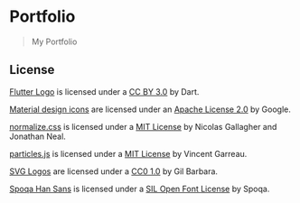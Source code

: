 # Portfolio

> My Portfolio

## License

[Flutter Logo](https://github.com/dart-lang/logos) is licensed under a [CC BY 3.0](https://creativecommons.org/licenses/by/3.0/) by Dart.

[Material design icons](https://material.io/tools/icons/) are licensed under an [Apache License 2.0](https://github.com/google/material-design-icons/blob/master/LICENSE) by Google.

[normalize.css](http://necolas.github.io/normalize.css/) is licensed under a [MIT License](https://github.com/necolas/normalize.css/blob/master/LICENSE.md) by Nicolas Gallagher and Jonathan Neal.

[particles.js](https://github.com/VincentGarreau/particles.js/) is licensed under a [MIT License](https://github.com/VincentGarreau/particles.js/blob/master/LICENSE.md) by Vincent Garreau.

[SVG Logos](http://svgporn.com/) are licensed under a [CC0 1.0](https://github.com/gilbarbara/logos/blob/master/LICENSE.txt) by Gil Barbara.

[Spoqa Han Sans](https://spoqa.github.io/spoqa-han-sans/) is licensed under a [SIL Open Font License](https://github.com/spoqa/spoqa-han-sans/blob/master/LICENSE) by Spoqa.
